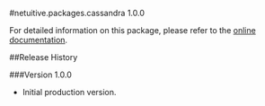 #netuitive.packages.cassandra 1.0.0

For detailed information on this package, please refer to the [online documentation](https://help.netuitive.com/Content/Integrations/cassandra.htm).

##Release History

###Version 1.0.0

* Initial production version.
